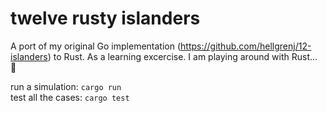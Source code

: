 # twelve rusty islanders

A port of my original Go implementation (https://github.com/hellgrenj/12-islanders) to Rust. As a learning excercise. I am playing around with Rust... 🦀 

run a simulation: ``cargo run``   
test all the cases: ``cargo test``